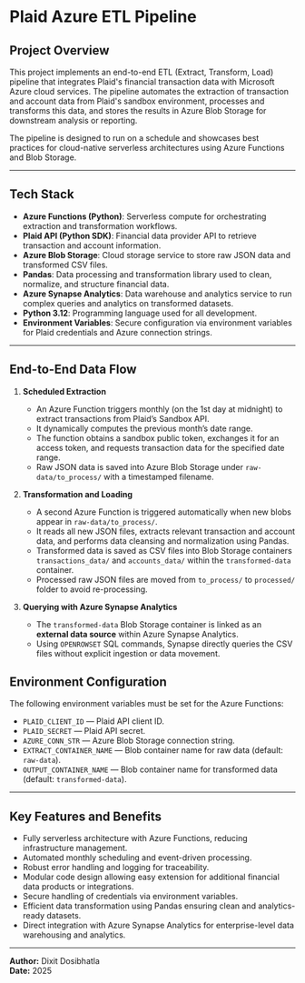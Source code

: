 # Plaid Azure ETL Pipeline

## Project Overview

This project implements an end-to-end ETL (Extract, Transform, Load) pipeline that integrates Plaid's financial transaction data with Microsoft Azure cloud services. The pipeline automates the extraction of transaction and account data from Plaid's sandbox environment, processes and transforms this data, and stores the results in Azure Blob Storage for downstream analysis or reporting.

The pipeline is designed to run on a schedule and showcases best practices for cloud-native serverless architectures using Azure Functions and Blob Storage.

---

## Tech Stack

- **Azure Functions (Python)**: Serverless compute for orchestrating extraction and transformation workflows.
- **Plaid API (Python SDK)**: Financial data provider API to retrieve transaction and account information.
- **Azure Blob Storage**: Cloud storage service to store raw JSON data and transformed CSV files.
- **Pandas**: Data processing and transformation library used to clean, normalize, and structure financial data.
- **Azure Synapse Analytics**: Data warehouse and analytics service to run complex queries and analytics on transformed datasets.
- **Python 3.12**: Programming language used for all development.
- **Environment Variables**: Secure configuration via environment variables for Plaid credentials and Azure connection strings.

---

## End-to-End Data Flow

1. **Scheduled Extraction**
   - An Azure Function triggers monthly (on the 1st day at midnight) to extract transactions from Plaid’s Sandbox API.
   - It dynamically computes the previous month’s date range.
   - The function obtains a sandbox public token, exchanges it for an access token, and requests transaction data for the specified date range.
   - Raw JSON data is saved into Azure Blob Storage under `raw-data/to_process/` with a timestamped filename.

2. **Transformation and Loading**
   - A second Azure Function is triggered automatically when new blobs appear in `raw-data/to_process/`.
   - It reads all new JSON files, extracts relevant transaction and account data, and performs data cleansing and normalization using Pandas.
   - Transformed data is saved as CSV files into Blob Storage containers `transactions_data/` and `accounts_data/` within the `transformed-data` container.
   - Processed raw JSON files are moved from `to_process/` to `processed/` folder to avoid re-processing.

3. **Querying with Azure Synapse Analytics**
   - The `transformed-data` Blob Storage container is linked as an **external data source** within Azure Synapse Analytics.
   - Using `OPENROWSET` SQL commands, Synapse directly queries the CSV files without explicit ingestion or data movement.

## Environment Configuration

The following environment variables must be set for the Azure Functions:

- `PLAID_CLIENT_ID` — Plaid API client ID.
- `PLAID_SECRET` — Plaid API secret.
- `AZURE_CONN_STR` — Azure Blob Storage connection string.
- `EXTRACT_CONTAINER_NAME` — Blob container name for raw data (default: `raw-data`).
- `OUTPUT_CONTAINER_NAME` — Blob container name for transformed data (default: `transformed-data`).

---

## Key Features and Benefits

- Fully serverless architecture with Azure Functions, reducing infrastructure management.
- Automated monthly scheduling and event-driven processing.
- Robust error handling and logging for traceability.
- Modular code design allowing easy extension for additional financial data products or integrations.
- Secure handling of credentials via environment variables.
- Efficient data transformation using Pandas ensuring clean and analytics-ready datasets.
- Direct integration with Azure Synapse Analytics for enterprise-level data warehousing and analytics.


---

**Author:** Dixit Dosibhatla  
**Date:** 2025  
